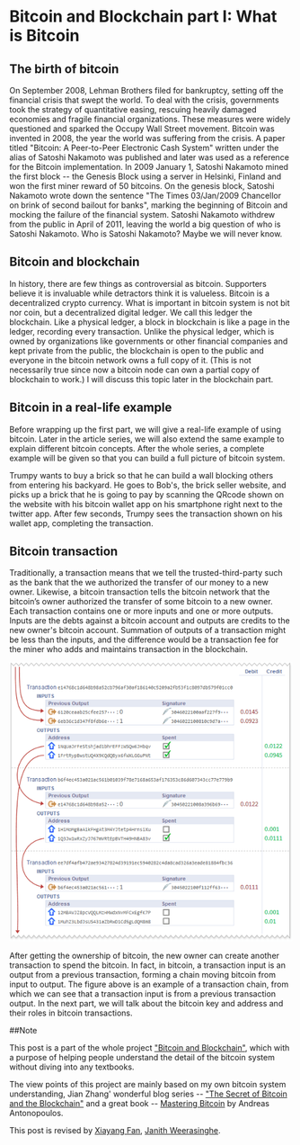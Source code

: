 # Bitcoin and Blockchain part I: What is Bitcoin

## The birth of bitcoin
On September 2008, Lehman Brothers filed for bankruptcy, setting off the financial crisis that swept the world. To deal with the crisis, governments took the strategy of quantitative easing, rescuing heavily damaged economies and fragile financial organizations. These measures were widely questioned and sparked the Occupy Wall Street movement.
Bitcoin was invented in 2008, the year the world was suffering from the crisis. A paper titled "Bitcoin: A Peer-to-Peer Electronic Cash System" written under the alias of Satoshi Nakamoto was published and later was used as a reference for the Bitcoin implementation. In 2009 January 1, Satoshi Nakamoto mined the first block -- the Genesis Block using a server in Helsinki, Finland and won the first miner reward of 50 bitcoins. On the genesis block, Satoshi Nakamoto wrote down the sentence "The Times 03/Jan/2009 Chancellor on brink of second bailout for banks", marking the beginning of Bitcoin and mocking the failure of the financial system. Satoshi Nakamoto withdrew from the public in April of 2011, leaving the world a big question of who is Satoshi Nakamoto. Who is Satoshi Nakamoto? Maybe we will never know.


## Bitcoin and blockchain
In history, there are few things as controversial as bitcoin. Supporters believe it is invaluable while detractors think it is valueless. Bitcoin is a decentralized crypto currency. What is important in bitcoin system is not bit nor coin, but a decentralized digital ledger. We call this ledger the blockchain. Like a physical ledger, a block in blockchain is like a page in the ledger, recording every transaction. Unlike the physical ledger, which is owned by organizations like governments or other financial companies and kept private from the public, the blockchain is open to the public and everyone in the bitcoin network owns a full copy of it. (This is not necessarily true since now a bitcoin node can own a partial copy of blockchain to work.) I will discuss this topic later in the blockchain part.


## Bitcoin in a real-life example
Before wrapping up the first part, we will give a real-life example of using bitcoin. Later in the article series, we will also extend the same example to explain different bitcoin concepts. After the whole series, a complete example will be given so that you can build a full picture of bitcoin system.

Trumpy wants to buy a brick so that he can build a wall blocking others from entering his backyard. He goes to Bob's, the brick seller website, and picks up a brick that he is going to pay by scanning the QRcode shown on the website with his bitcoin wallet app on his smartphone right next to the twitter app. After few seconds, Trumpy sees the transaction shown on his wallet app, completing the transaction.

## Bitcoin transaction

Traditionally, a transaction means that we tell the trusted-third-party such as the bank that the we authorized the transfer of our money to a new owner. Likewise, a bitcoin transaction tells the bitcoin network that the bitcoin’s owner authorized the transfer of some bitcoin to a new owner. Each transaction contains one or more inputs and one or more outputs. Inputs are the debts against a bitcoin account and outputs are credits to the new owner's bitcoin account. Summation of outputs of a transaction might be less than the inputs, and the difference would be a transaction fee for the miner who adds and maintains transaction in the blockchain.


![Alt text](/images/transaction-chain.png)

After getting the ownership of bitcoin, the new owner can create another transaction to spend the bitcoin. In fact, in bitcoin, a transaction input is an output from a previous transaction, forming a chain moving bitcoin from input to output. The figure above is an example of a transaction chain, from which we can see that a transaction input is from a previous transaction output.
In the next part, we will talk about the bitcoin key and address and their roles in bitcoin transactions.


##Note

This post is a part of the whole project ["Bitcoin and Blockchain"](https://github.com/JunbangHuang/blockchain), which with a purpose of helping people understand the detail of the bitcoin system without diving into any textbooks.

The view points of this project are mainly based on my own bitcoin system understanding, Jian Zhang' wonderful blog series -- ["The Secret of Bitcoin and the Blockchain"](http://www.infoq.com/cn/articles/bitcoin-and-block-chain-part01) and a great book -- [Mastering Bitcoin](http://shop.oreilly.com/product/0636920032281.do) by Andreas Antonopoulos. 

This post is revised by [Xiayang Fan](https://www.linkedin.com/in/xiayang-fan-023465a8/), [Janith Weerasinghe](https://www.linkedin.com/in/janithw/).
